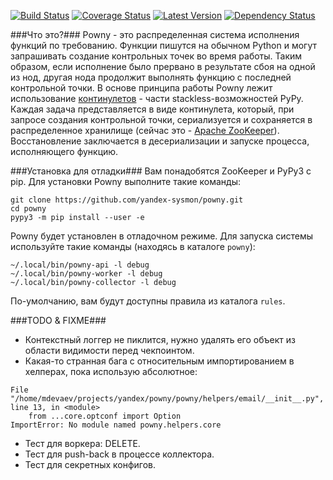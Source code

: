 [![Build Status](https://img.shields.io/travis/yandex-sysmon/powny.svg)](https://travis-ci.org/yandex-sysmon/powny)
[![Coverage Status](https://img.shields.io/coveralls/yandex-sysmon/powny/master.svg)](https://coveralls.io/r/yandex-sysmon/powny?branch=master)
[![Latest Version](https://img.shields.io/pypi/v/powny.svg)](https://pypi.python.org/pypi/powny/)
[![Dependency Status](https://img.shields.io/gemnasium/yandex-sysmon/powny.svg)](https://gemnasium.com/yandex-sysmon/powny)


###Что это?###
Powny - это распределенная система исполнения функций по требованию. Функции пишутся на обычном Python и могут запрашивать создание контрольных точек во время работы. Таким образом, если исполнение было прервано в результате сбоя на одной из нод, другая нода продолжит выполнять функцию с последней контрольной точки.
В основе принципа работы Powny лежит использование [континулетов](http://pypy.readthedocs.org/en/latest/stackless.html#continulet) - части stackless-возможностей PyPy. Каждая задача представляется в виде континулета, который, при запросе создания контрольной точки, сериализуется и сохраняется в распределенное хранилище (сейчас это - [Apache ZooKeeper](http://zookeeper.apache.org/)). Восстановление заключается в десериализации и запуске процесса, исполняющего функцию.


###Установка для отладки###
Вам понадобятся ZooKeeper и PyPy3 с pip. Для установки Powny выполните такие команды:
```
git clone https://github.com/yandex-sysmon/powny.git
cd powny
pypy3 -m pip install --user -e
```
Powny будет установлен в отладочном режиме. Для запуска системы используйте такие команды (находясь в каталоге `powny`):
```
~/.local/bin/powny-api -l debug
~/.local/bin/powny-worker -l debug
~/.local/bin/powny-collector -l debug
```
По-умолчанию, вам будут доступны правила из каталога `rules`.


###TODO & FIXME###
  * Контекстный логгер не пиклится, нужно удалять его объект из области видимости перед чекпоинтом.
  * Какая-то странная бага с относительным импортированием в хелперах, пока использую абсолютное:
```
File "/home/mdevaev/projects/yandex/powny/powny/helpers/email/__init__.py", line 13, in <module>
    from ...core.optconf import Option
ImportError: No module named powny.helpers.core
```
  * Тест для воркера: DELETE.
  * Тест для push-back в процессе коллектора.
  * Тест для секретных конфигов.
